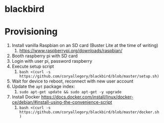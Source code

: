 # blackbird

# Provisioning

1. Install vanilla Raspbian on an SD card (Buster Lite at the time of writing)
   1. https://www.raspberrypi.org/downloads/raspbian/
1. Booth raspberry pi with SD card
1. Login with user pi, password raspberry
1. Execute setup script
   1. `bash <(curl -s https://github.com/coryallegory/blackbird/blob/master/setup.sh)`
1. Wait for device to reboot, reconnect with new user account
1. Update the `apt` package index:
   1. `sudo apt-get update && sudo apt-get -y upgrade`
1. Install Docker https://docs.docker.com/install/linux/docker-ce/debian/#install-using-the-convenience-script
   1. `bash <(curl -s https://github.com/coryallegory/blackbird/blob/master/docker.sh)`
